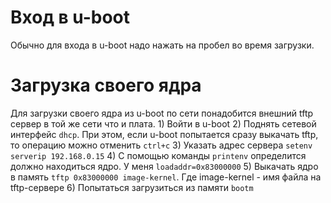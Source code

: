 # Вход в  u-boot
Обычно для входа в u-boot надо нажать на пробел во время загрузки.
# Загрузка своего ядра
Для загрузки своего ядра из u-boot по сети понадобится внешний tftp сервер в той же сети что и плата.
	1) Войти в u-boot
	2) Поднять  сетевой интерфейс `dhcp`.  При этом, если u-boot попытается сразу выкачать tftp, то операцию можно отменить `ctrl+c`
	3) Указать адрес сервера `setenv serverip 192.168.0.15`
	4) С помощью команды `printenv` определится должно находиться ядро. У меня `loadaddr=0x83000000`
	5) Выкачать ядро в память `tftp 0x83000000 image-kernel`. Где  image-kernel - имя файла на tftp-сервере
	6) Попытаться загрузиться из памяти  `bootm`